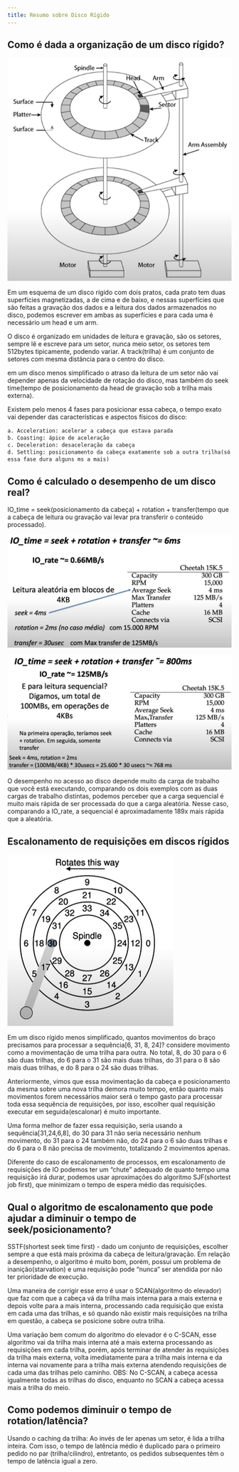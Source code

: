 ```yaml
---
title: Resumo sobre Disco Rígido
---
```


## Como é dada a organização de um disco rígido?

![Disco Rígido](imagens/disco_rigido.png)

Em um esquema de um disco rígido com dois pratos, cada prato tem duas superfícies magnetizadas, a de cima e de baixo, e nessas superfícies que são feitas a gravação dos dados e a leitura dos dados armazenados no disco, podemos escrever em ambas as superfícies e para cada uma é necessário um head e um arm.

O disco é organizado em unidades de leitura e gravação, são os setores, sempre lê e escreve para um setor, nunca meio setor, os setores tem 512bytes tipicamente, podendo variar. A track(trilha) é um conjunto de setores com mesma distância para o centro do disco.

em um disco menos simplificado o atraso da leitura de um setor não vai depender apenas da velocidade de rotação do disco, mas também do seek time(tempo de posicionamento da head de gravação sob a trilha mais externa).

Existem pelo menos 4 fases para posicionar essa cabeça, o tempo exato vai depender das características e aspectos físicos do disco:

    a. Acceleration: acelerar a cabeça que estava parada
    b. Coasting: ápice de aceleração
    c. Deceleration: desaceleração da cabeça
    d. Settling: posicionamento da cabeça exatamente sob a outra trilha(só essa fase dura alguns ms a mais)

## Como é calculado o desempenho de um disco real?

IO_time = seek(posicionamento da cabeça) + rotation + transfer(tempo que a cabeça de leitura ou gravação vai levar pra transferir o conteúdo processado).

![Leitura Aleatoria](imagens/leitura_aleatoria.png)

![Leitura Sequencial](imagens/leitura_sequencial.png) 

O desempenho no acesso ao disco depende muito da carga de trabalho que você está executando, comparando os dois exemplos com as duas cargas de trabalho distintas,  podemos perceber que a carga sequencial é muito mais rápida de ser processada do que a carga aleatória. Nesse caso, comparando a IO_rate, a sequencial é aproximadamente 189x mais rápida que a aleatória.

## Escalonamento de requisições em discos rígidos

![Escalonamento](imagens/escalonamento.png) 
 
Em um disco rígido menos simplificado, quantos movimentos do braço precisamos para processar a sequência[6, 31, 8, 24]? considere movimento como a movimentação de uma trilha para outra. No total, 8, do 30 para o 6 são duas trilhas, do 6 para o 31 são mais duas trilhas, do 31 para o 8 são mais duas trilhas, e do 8 para o 24 são duas trilhas.

Anteriormente, vimos que essa movimentação da cabeça e posicionamento da mesma sobre uma nova trilha demora muito tempo, então quanto mais movimentos forem necessários maior será o tempo gasto para processar toda essa sequência de requisições, por isso, escolher qual requisição executar em seguida(escalonar) é muito importante.

Uma forma melhor de fazer essa requisição, seria usando a sequência[31,24,6,8], do 30 para 31 não seria necessário nenhum movimento, do 31 para o 24 também não, do 24 para o 6 são duas trilhas e do 6 para o 8 não precisa de movimento, totalizando 2 movimentos apenas.

Diferente do caso de escalonamento de processos, em escalonamento de requisições de IO podemos ter um “chute” adequado de quanto tempo uma requisição irá durar, podemos usar aproximações do algoritmo SJF(shortest job first), que minimizam o tempo de espera médio das requisições.

## Qual o algoritmo de escalonamento que pode ajudar a diminuir o tempo de seek/posicionamento?

SSTF(shortest seek time first) - dado um conjunto de requisições, escolher sempre a que está mais próxima da cabeça de leitura/gravação. Em relação a desempenho, o algoritmo é muito bom, porém, possui um problema de inanição(starvation) e uma requisição pode “nunca” ser atendida por não ter prioridade de execução. 

Uma maneira de corrigir esse erro é usar o SCAN(algoritmo do elevador) que faz com que a cabeça vá da trilha mais interna para a mais externa e depois volte para a mais interna, processando cada requisição que exista em cada uma das trilhas, e só quando não existir mais requisições na trilha em questão, a cabeça se posicione sobre outra trilha.

Uma variação bem comum do algoritmo do elevador é o C-SCAN, esse algoritmo vai da trilha mais interna até a mais externa processando as requisições em cada trilha, porém, após terminar de atender às requisições da trilha mais externa, volta imediatamente para a trilha mais interna e da interna vai novamente para a trilha mais externa atendendo requisições de cada uma das trilhas pelo caminho.
OBS: No C-SCAN, a cabeça acessa igualmente todas as trilhas do disco, enquanto no SCAN a cabeça acessa mais a trilha do meio.

## Como podemos diminuir o tempo de rotation/latência?

Usando o caching da trilha: Ao invés de ler apenas um setor, é lida a trilha inteira. Com isso, o tempo de latência médio é duplicado para o primeiro pedido no par (trilha/cilindro), entretanto, os pedidos subsequentes têm o tempo de latência igual a zero.